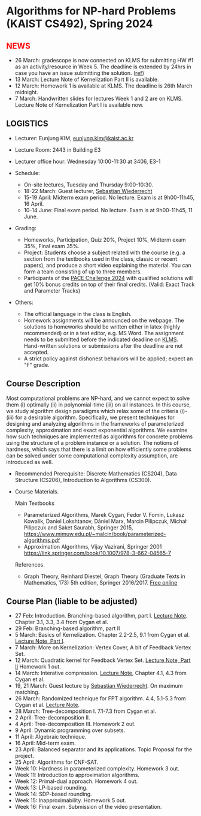 Algorithms for NP-hard Problems (KAIST CS492), Spring 2024
====================


<span style="color:red">NEWS</span>
---------------------
- 26 March: gradescope is now connected on KLMS for submitting HW #1 as an activity/resource in Week 5. The deadline is extended by 24hrs in case you have an issue submitting the solution. ([ref](https://www.gradescope.com/get_started#create-homework))
- 13 March: Lecture Note of Kernelization Part II is available.
- 12 March: Homework 1 is available at KLMS. The deadline is 26th March midnight.
- 7 March: Handwritten slides for lectures Week 1 and 2 are on KLMS. Lecture Note of Kernelization Part I is available now.

LOGISTICS
---------------------
- Lecturer: Eunjung KIM, eunjung.kim@kaist.ac.kr
- Lecture Room: 2443 in Building E3
- Lecturer office hour: Wednesday 10:00-11:30 at 3406, E3-1
  

  
- Schedule: 
  - On-site lectures, Tuesday and Thursday 9:00-10:30.
  - 18-22 March: Guest lecturer, [Sebastian Wiederrecht](https://www.wiederrecht.com/)
  - 15-19 April: Midterm exam period. No lecture. Exam is at 9h00-11h45, 16 April.
  - 10-14 June: Final exam period. No lecture. Exam is at 9h00-11h45, 11 June.
     
- Grading: 
  - Homeworks, Participation, Quiz 20%, Project 10%, Midterm exam 35%, Final exam 35%.
  - Project: Students choose a subject related with the course (e.g. a section from the textbooks used in the class, classic or recent papers), and produce a short video explaining the material. You can form a team consisting of up to three members.
  - Participants of the [PACE Challenge 2024](https://pacechallenge.org/2024/) with qualified solutions will get 10% bonus credits on top of their final credits. (Valid: Exact Track and Parameter Tracks)
  
 
- Others:
  - The official language in the class is English. 
  - Homework assignments will be announced on the webpage. The solutions to homeworks should be written either in latex (highly recommended) or in a text editor, e.g. MS Word. The assignment needs to be submitted before the indicated deadline on [KLMS](https://klms.kaist.ac.kr/course/view.php?id=156156). 
Hand-written solutions or submissions after the deadline are not accepted.
  - A strict policy against dishonest behaviors will be applied; expect an "F" grade. 


Course Description
-------------------
Most computational problems are NP-hard, and we cannot expect to solve them (i) optimally (ii) in polynomial-time (iii) on all instances. In this course, we study algorithm design paradigms which relax some of the criteria (i)-(iii) for a desirable algorithm. Specifically, we present techniques for designing and analyzing algorithms in the frameworks of parameterized complexity, approximation and exact exponential algorithms. We examine how such techniques are implemented as algorithms for concrete problems using the structure of a problem instance or a solution. The notions of hardness, which says that there is a limit on how efficiently some problems can be solved under some computational complexity assumption, are introduced as well.

- Recommended Prerequisite: 
Discrete Mathematics (CS204), Data Structure (CS206), Introduction to Algorithms (CS300).

- Course Materials.

  Main Textbooks
  - Parameterized Algorithms, Marek Cygan, Fedor V. Fomin, Lukasz Kowalik, Daniel Lokshtanov, Dániel Marx, Marcin Pilipczuk, Michał Pilipczuk and Saket Saurabh, Springer 2015, https://www.mimuw.edu.pl/~malcin/book/parameterized-algorithms.pdf
  - Approximation Algorithms, Vijay Vazirani, Springer 2001 https://link.springer.com/book/10.1007/978-3-662-04565-7

  References.
  - Graph Theory, Reinhard Diestel, Graph Theory (Graduate Texts in Mathematics, 173) 5th edition, Springer 2016/2017. [Free online](https://diestel-graph-theory.com/)

 
Course Plan (liable to be adjusted)
------------
- 27 Feb: Introduction. Branching-based algorithm, part I. 
  [Lecture Note](https://github.com/ssimplexity/CS492_spring2024/blob/main/%5BWeek01%5Dbranching_algorithm.pdf). Chapter 3.1, 3.3, 3.4 from Cygan et al.
- 29 Feb: Branching-based algorithm, part II
- 5 March: Basics of Kernelization.
  Chapter 2.2-2.5, 9.1 from Cygan et al.
  [Lecture Note, Part I](https://github.com/ssimplexity/CS492_spring2024/blob/main/%5BWeek02%5Dkernelization_part_I.pdf).
- 7 March: More on Kernelization: Vertex Cover, A bit of Feedback Vertex Set.
- 12 March: Quadratic kernel for Feedback Vertex Set. [Lecture Note, Part II](https://github.com/ssimplexity/CS492_spring2024/blob/main/%5BWeek02%5Dkernelization_part_II.pdf) Homework 1 out.
- 14 March: Interative compression. [Lecture Note](https://github.com/ssimplexity/CS492_spring2024/blob/main/%5BWeek03%5Diterative_compression.pdf), Chapter 4.1, 4.3 from Cygan et al. 
- 19, 21 March: Guest lecture by [Sebastian Wiederrecht](https://www.wiederrecht.com/). On maximum matching.
- 26 March: Randomized technique for FPT algorithm. 4.4, 5.1-5.3 from Cygan et al. [Lecture Note](https://github.com/ssimplexity/CS492_spring2024/blob/main/%5BWeek05%5Drandomized.pdf).
- 28 March: Tree-decomposition I. 7.1-7.3 from Cygan et al.
- 2 April: Tree-decomposition II. 
- 4 April: Tree-decomposition III. Homework 2 out. 
- 9 April: Dynamic programming over subsets.  
- 11 April: Algebraic technique. 
- 16 April: Mid-term exam.
- 23 April: Balanced separator and its applications. Topic Proposal for the project.
- 25 April: Algorithms for CNF-SAT. 
- Week 10: Hardness in parameterized complexity. Homework 3 out. 
- Week 11: Introduction to approximation algorithms. 
- Week 12: Primal-dual approach. Homework 4 out.
- Week 13: LP-based rounding. 
- Week 14: SDP-based rounding. 
- Week 15: Inapproximability. Homework 5 out.
- Week 16: Final exam. Submission of the video presentation.


